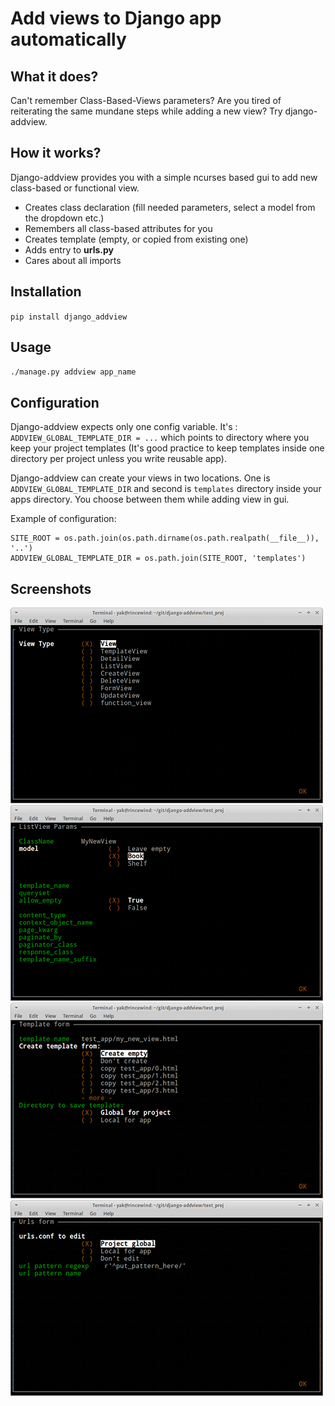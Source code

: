 # Add views to Django app automatically

## What it does?

Can't remember Class-Based-Views parameters?
Are you tired of reiterating the same mundane steps while adding a new view?
Try django-addview.

## How it works?

Django-addview provides you with a simple ncurses based gui to add new class-based or functional view.

* Creates class declaration (fill needed parameters, select a model from the dropdown etc.)
* Remembers all class-based attributes for you
* Creates template (empty, or copied from existing one)
* Adds entry to __urls.py__
* Cares about all imports

## Installation

`pip install django_addview`

## Usage

`./manage.py addview app_name`

## Configuration
Django-addview expects only one config variable. It's : `ADDVIEW_GLOBAL_TEMPLATE_DIR = ...`
which points to directory where you keep your project templates 
(It's good practice to keep templates inside one directory per project unless you write reusable app).

Django-addview can create your views in two locations. One is `ADDVIEW_GLOBAL_TEMPLATE_DIR` and second is `templates`
directory inside your apps directory. You choose between them while adding view in gui.

Example of configuration:

```
SITE_ROOT = os.path.join(os.path.dirname(os.path.realpath(__file__)), '..')
ADDVIEW_GLOBAL_TEMPLATE_DIR = os.path.join(SITE_ROOT, 'templates')

```

## Screenshots
![screenshot 1](/_screenshots/addview1.png?raw=true)
![screenshot 2](/_screenshots/addview2.png?raw=true)
![screenshot 3](/_screenshots/addview3.png?raw=true)
![screenshot 4](/_screenshots/addview4.png?raw=true)

